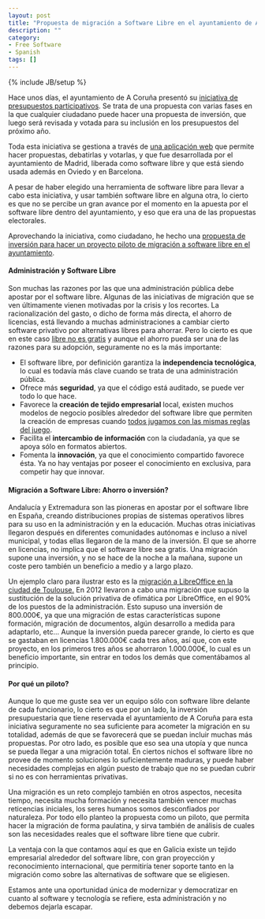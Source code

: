 ```yaml
---
layout: post
title: "Propuesta de migración a Software Libre en el ayuntamiento de A Coruña"
description: ""
category: 
- Free Software
- Spanish
tags: []
---
```

{% include JB/setup %}

Hace unos días, el ayuntamiento de A Coruña presentó su [iniciativa de presupuestos participativos](https://aportaaberta.coruna.es/). Se trata de una propuesta con varias fases en la que cualquier ciudadano puede hacer una propuesta de inversión, que luego será revisada y votada para su inclusión en los presupuestos del próximo año.

Toda esta iniciativa se gestiona a través de [una aplicación web](https://github.com/AyuntamientoMadrid/consul) que permite hacer propuestas, debatirlas y votarlas, y que fue desarrollada por el ayuntamiento de Madrid, liberada como software libre y que está siendo usada además en Oviedo y en Barcelona.

A pesar de haber elegido una herramienta de software libre para llevar a cabo esta iniciativa, y usar también software libre en alguna otra, lo cierto es que no se percibe un gran avance por el momento en la apuesta por el software libre dentro del ayuntamiento, y eso que era una de las propuestas electorales.

Aprovechando la iniciativa, como ciudadano, he hecho una [propuesta de inversión para hacer un proyecto piloto de migración a software libre en el ayuntamiento](https://aportaaberta.coruna.es/participatory_budget/investment_projects/156).

#### Administración y Software Libre

Son muchas las razones por las que una administración pública debe apostar por el software libre. Algunas de las iniciativas de migración que se ven últimamente vienen motivadas por la crisis y los recortes. La racionalización del gasto, o dicho de forma más directa, el ahorro de licencias, está llevando a muchas administraciones a cambiar cierto software privativo por alternativas libres para ahorrar. Pero lo cierto es que en este caso [libre no es gratis](http://www.eldiario.es/turing/software_libre/software_libre-cultura_libre_0_108139816.html) y aunque el ahorro pueda ser una de las razones para su adopción, seguramente no es la más importante:

* El software libre, por definición garantiza la **independencia tecnológica**, lo cual es todavía más clave cuando se trata de una administración pública.
* Ofrece más **seguridad**, ya que el código está auditado, se puede ver todo lo que hace. 
* Favorece la **creación de tejido empresarial** local, existen muchos modelos de negocio posibles alrededor del software libre que permiten la creación de empresas cuando [todos jugamos con las mismas reglas del juego](http://psanxiao.com/empresas-y-software-libre-del-sistema-feudal-a-la-economia-del-conocimiento). 
* Facilita el **intercambio de información** con la ciudadanía, ya que se apoya sólo en formatos abiertos.
* Fomenta la **innovación**, ya que el conocimiento compartido favorece ésta. Ya no hay ventajas por poseer el conocimiento en exclusiva, para competir hay que innovar.

#### Migración a Software Libre: Ahorro o inversión?

Andalucía y Extremadura son las pioneras en apostar por el software libre en España, creando distribuciones propias de sistemas operativos libres para su uso en la administración y en la educación. Muchas otras iniciativas llegaron después en diferentes comunidades autónomas e incluso a nivel municipal, y todas ellas llegaron de la mano de la inversión. El que se ahorre en licencias, no implica que el software libre sea gratis. Una migración supone una inversión, y no se hace de la noche a la mañana, supone un coste pero también un beneficio a medio y a largo plazo. 

Un ejemplo claro para ilustrar esto es la [migración a LibreOffice en la ciudad de Toulouse.](https://joinup.ec.europa.eu/community/osor/news/moving-libreoffice-saves-toulouse-1-million) En 2012 llevaron a cabo una migración que supuso la sustitución de la solución privativa de ofimática por LibreOffice, en el 90% de los puestos de la administración. Esto supuso una inversión de 800.000€, ya que una migración de estas características supone formación, migración de documentos, algún desarrollo a medida para adaptarlo, etc... Aunque la inversión pueda parecer grande, lo cierto es que se gastaban en licencias 1.800.000€ cada tres años, así que, con este proyecto, en los primeros tres años se ahorraron 1.000.000€, lo cual es un beneficio importante, sin entrar en todos los demás que comentábamos al principio.

#### Por qué un piloto?

Aunque lo que me guste sea ver un equipo sólo con software libre delante de cada funcionario, lo cierto es que por un lado, la inversión presupuestaria que tiene reservada el ayuntamiento de A Coruña para esta iniciativa seguramente no sea suficiente para acometer la migración en su totalidad, además de que se favorecerá que se puedan incluir muchas más propuestas. Por otro lado, es posible que eso sea una utopía y que nunca se pueda llegar a una migración total. En ciertos nichos el software libre no provee de momento soluciones lo suficientemente maduras, y puede haber necesidades complejas en algún puesto de trabajo que no se puedan cubrir si no es con herramientas privativas.

Una migración es un reto complejo también en otros aspectos, necesita tiempo, necesita mucha formación y necesita también vencer muchas reticencias iniciales, los seres humanos somos desconfiados por naturaleza. Por todo ello planteo la propuesta como un piloto, que permita hacer la migración de forma paulatina, y sirva también de análisis de cuales son las necesidades reales que el software libre tiene que cubrir.

La ventaja con la que contamos aquí es que en Galicia existe un tejido empresarial alrededor del software libre, con gran proyección y reconocimiento internacional, que permitiría tener soporte tanto en la migración como sobre las alternativas de software que se eligiesen. 

Estamos ante una oportunidad única de modernizar y democratizar en cuanto al software y tecnología se refiere, esta administración y no debemos dejarla escapar.